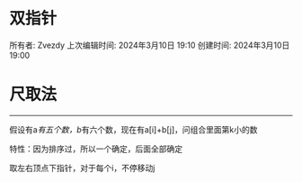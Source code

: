 # 双指针

所有者: Zvezdy
上次编辑时间: 2024年3月10日 19:10
创建时间: 2024年3月10日 19:00

# 尺取法

---

假设有a*有五个数，b*有六个数，现在有a[i]+b[j]，问组合里面第k小的数

特性：因为排序过，所以一个确定，后面全部确定

取左右顶点下指针，对于每个i，不停移动j
